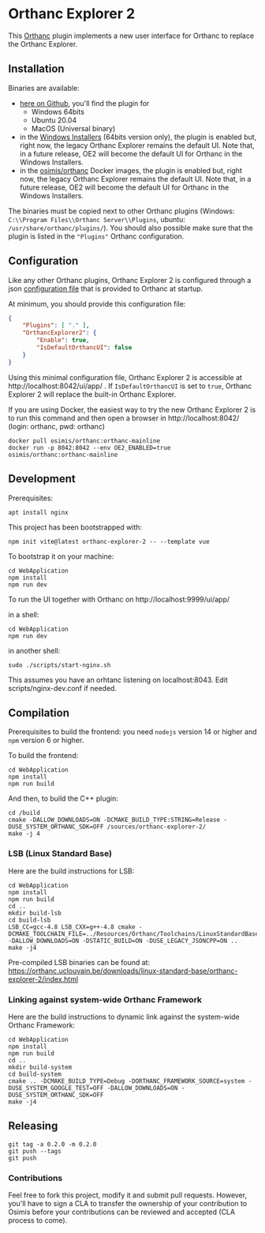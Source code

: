 # Orthanc Explorer 2

This [Orthanc](https://www.orthanc-server.com) plugin implements a new 
user interface for Orthanc to replace the Orthanc Explorer.

## Installation

Binaries are available:
- [here on Github](https://github.com/orthanc-server/orthanc-explorer-2/releases), you'll find the plugin for
  - Windows 64bits
  - Ubuntu 20.04
  - MacOS (Universal binary)
- in the [Windows Installers](https://orthanc.osimis.io/win-installer/OrthancInstaller-Win64-latest.exe) (64bits version only),
  the plugin is enabled but, right now, the legacy Orthanc Explorer 
  remains the default UI.  Note that, in a future release, OE2 will become the default UI for Orthanc in the Windows Installers.
- in the [osimis/orthanc](https://hub.docker.com/r/osimis/orthanc) Docker images,
  the plugin is enabled but, right now, the legacy Orthanc Explorer 
  remains the default UI.  Note that, in a future release, OE2 will become the default UI for Orthanc in the Windows Installers.

The binaries must be copied next to other Orthanc plugins (Windows: `C:\\Program Files\\Orthanc Server\\Plugins`, ubuntu: `/usr/share/orthanc/plugins/`).  You should also possible make sure that the plugin is listed in the `"Plugins"` Orthanc configuration. 

## Configuration

Like any other Orthanc plugins, Orthanc Explorer 2 is configured through
a json [configuration file](Plugin/DefaultConfiguration.json) that is provided to Orthanc at startup.

At minimum, you should provide this configuration file:
```json
{
    "Plugins": [ "." ],
    "OrthancExplorer2": {
        "Enable": true,
        "IsDefaultOrthancUI": false
    }
}
```

Using this minimal configuration file, Orthanc Explorer 2 is
accessible at http://localhost:8042/ui/app/ . If `IsDefaultOrthancUI`
is set to `true`, Orthanc Explorer 2 will replace the built-in Orthanc
Explorer.

If you are using Docker, the easiest way to try the new Orthanc Explorer 2 is to run this command and then open a browser in http://localhost:8042/ (login: orthanc, pwd: orthanc)

```shell
docker pull osimis/orthanc:orthanc-mainline
docker run -p 8042:8042 --env OE2_ENABLED=true  osimis/orthanc:orthanc-mainline
```


## Development

Prerequisites:
```
apt install nginx
```

This project has been bootstrapped with:

```shell
npm init vite@latest orthanc-explorer-2 -- --template vue
```

To bootstrap it on your machine:

```shell
cd WebApplication
npm install
npm run dev
```

To run the UI together with Orthanc on http://localhost:9999/ui/app/

in a shell:
```shell
cd WebApplication
npm run dev
``` 

in another shell:
```shell
sudo ./scripts/start-nginx.sh
``` 

This assumes you have an orhtanc listening on localhost:8043.  Edit scripts/nginx-dev.conf if needed.

## Compilation

Prerequisites to build the frontend: you need `nodejs` version 14 or higher and `npm` version 6 or higher.

To build the frontend:

```shell
cd WebApplication
npm install
npm run build
```

And then, to build the C++ plugin:
```
cd /build
cmake -DALLOW_DOWNLOADS=ON -DCMAKE_BUILD_TYPE:STRING=Release -DUSE_SYSTEM_ORTHANC_SDK=OFF /sources/orthanc-explorer-2/
make -j 4
```

### LSB (Linux Standard Base)

Here are the build instructions for LSB:

```
cd WebApplication
npm install
npm run build
cd ..
mkdir build-lsb
cd build-lsb
LSB_CC=gcc-4.8 LSB_CXX=g++-4.8 cmake -DCMAKE_TOOLCHAIN_FILE=../Resources/Orthanc/Toolchains/LinuxStandardBaseToolchain.cmake -DALLOW_DOWNLOADS=ON -DSTATIC_BUILD=ON -DUSE_LEGACY_JSONCPP=ON ..
make -j4
```

Pre-compiled LSB binaries can be found at: https://orthanc.uclouvain.be/downloads/linux-standard-base/orthanc-explorer-2/index.html

### Linking against system-wide Orthanc Framework

Here are the build instructions to dynamic link against the
system-wide Orthanc Framework:

```
cd WebApplication
npm install
npm run build
cd ..
mkdir build-system
cd build-system
cmake .. -DCMAKE_BUILD_TYPE=Debug -DORTHANC_FRAMEWORK_SOURCE=system -DUSE_SYSTEM_GOOGLE_TEST=OFF -DALLOW_DOWNLOADS=ON -DUSE_SYSTEM_ORTHANC_SDK=OFF
make -j4
```


## Releasing

```
git tag -a 0.2.0 -m 0.2.0
git push --tags
git push
```

### Contributions

Feel free to fork this project, modify it and submit pull requests.  However,
you'll have to sign a CLA to transfer the ownership of your contribution to
Osimis before your contributions can be reviewed and accepted (CLA process to come).
